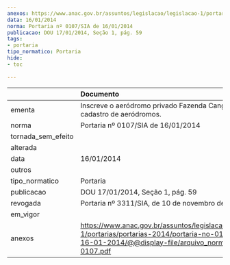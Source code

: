 ```yaml
---
anexos: https://www.anac.gov.br/assuntos/legislacao/legislacao-1/portarias/portarias-2014/portaria-no-0107-sia-de-16-01-2014/@@display-file/arquivo_norma/PA2014-0107.pdf
data: 16/01/2014
norma: Portaria nº 0107/SIA de 16/01/2014
publicacao: DOU 17/01/2014, Seção 1, pág. 59
tags:
- portaria
tipo_normatico: Portaria
hide: 
- toc 
 
---
```


|                    | Documento                                                                                                                                                         |
|:-------------------|:------------------------------------------------------------------------------------------------------------------------------------------------------------------|
| ementa             | Inscreve o aeródromo privado Fazenda Cangaia (PA) no cadastro de aeródromos.                                                                                      |
| norma              | Portaria nº 0107/SIA de 16/01/2014                                                                                                                                |
| tornada_sem_efeito |                                                                                                                                                                   |
| alterada           |                                                                                                                                                                   |
| data               | 16/01/2014                                                                                                                                                        |
| outros             |                                                                                                                                                                   |
| tipo_normatico     | Portaria                                                                                                                                                          |
| publicacao         | DOU 17/01/2014, Seção 1, pág. 59                                                                                                                                  |
| revogada           | Portaria nº 3311/SIA, de 10 de novembro de 2016.                                                                                                                  |
| em_vigor           |                                                                                                                                                                   |
| anexos             | https://www.anac.gov.br/assuntos/legislacao/legislacao-1/portarias/portarias-2014/portaria-no-0107-sia-de-16-01-2014/@@display-file/arquivo_norma/PA2014-0107.pdf |